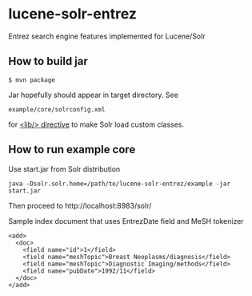 lucene-solr-entrez
==================

Entrez search engine features implemented for Lucene/Solr

How to build jar
----------------

    $ mvn package

Jar hopefully should appear in target directory. See

	example/core/solrconfig.xml

for [\<lib/> directive](https://cwiki.apache.org/confluence/display/solr/Lib+Directives+in+SolrConfig)
to make Solr load custom classes.

How to run example core
-----------------------

Use start.jar from Solr distribution

    java -Dsolr.solr.home=/path/to/lucene-solr-entrez/example -jar start.jar

Then proceed to http://localhost:8983/solr/

Sample index document that uses EntrezDate field and MeSH tokenizer

    <add>
      <doc>
        <field name="id">1</field>
        <field name="meshTopic">Breast Neoplasms/diagnosis</field>
        <field name="meshTopic">Diagnostic Imaging/methods</field>
        <field name="pubDate">1992/11</field>
      </doc>
    </add>
